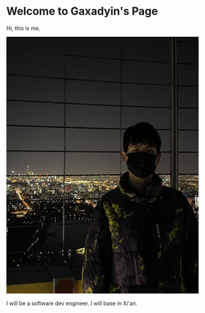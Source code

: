# Welcome to Gaxadyin's Page

Hi, this is me.

![me](..\asset\me.jpg)

I will be a software dev engineer. I will base in Xi'an.
